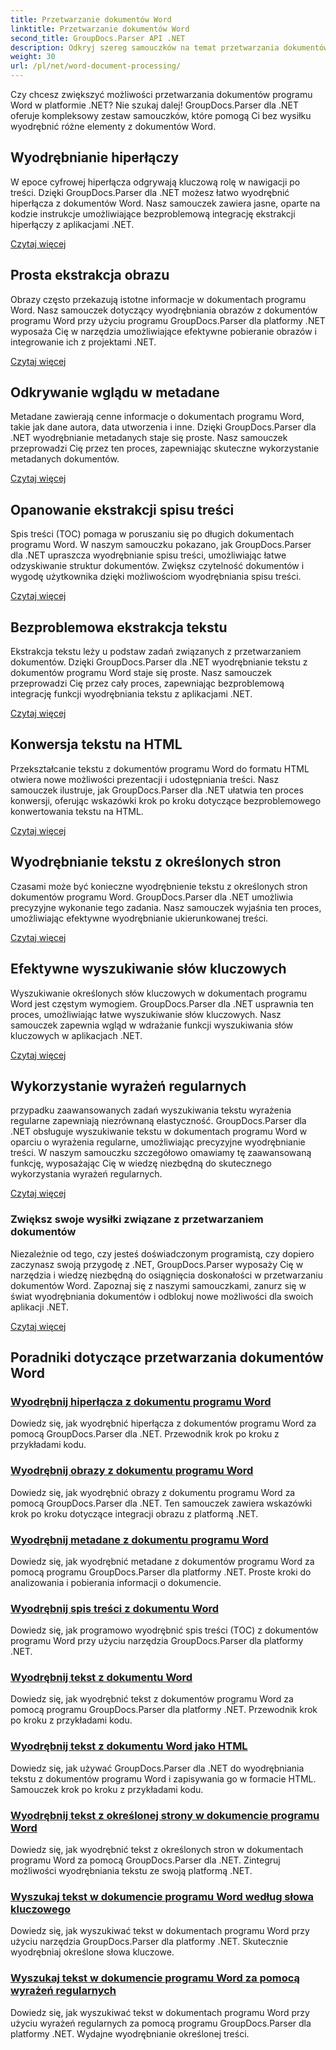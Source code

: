 ```yaml
---
title: Przetwarzanie dokumentów Word
linktitle: Przetwarzanie dokumentów Word
second_title: GroupDocs.Parser API .NET
description: Odkryj szereg samouczków na temat przetwarzania dokumentów Word przy użyciu GroupDocs.Parser dla .NET. Wyodrębnij hiperłącza, obrazy, metadane i nie tylko.
weight: 30
url: /pl/net/word-document-processing/
---
```

Czy chcesz zwiększyć możliwości przetwarzania dokumentów programu Word w platformie .NET? Nie szukaj dalej! GroupDocs.Parser dla .NET oferuje kompleksowy zestaw samouczków, które pomogą Ci bez wysiłku wyodrębnić różne elementy z dokumentów Word.

## Wyodrębnianie hiperłączy
W epoce cyfrowej hiperłącza odgrywają kluczową rolę w nawigacji po treści. Dzięki GroupDocs.Parser dla .NET możesz łatwo wyodrębnić hiperłącza z dokumentów Word. Nasz samouczek zawiera jasne, oparte na kodzie instrukcje umożliwiające bezproblemową integrację ekstrakcji hiperłączy z aplikacjami .NET.

[Czytaj więcej](./extract-hyperlinks-from-word-document/)

## Prosta ekstrakcja obrazu
Obrazy często przekazują istotne informacje w dokumentach programu Word. Nasz samouczek dotyczący wyodrębniania obrazów z dokumentów programu Word przy użyciu programu GroupDocs.Parser dla platformy .NET wyposaża Cię w narzędzia umożliwiające efektywne pobieranie obrazów i integrowanie ich z projektami .NET.

[Czytaj więcej](./extract-images-from-word-document/)

## Odkrywanie wglądu w metadane
Metadane zawierają cenne informacje o dokumentach programu Word, takie jak dane autora, data utworzenia i inne. Dzięki GroupDocs.Parser dla .NET wyodrębnianie metadanych staje się proste. Nasz samouczek przeprowadzi Cię przez ten proces, zapewniając skuteczne wykorzystanie metadanych dokumentów.

[Czytaj więcej](./extract-metadata-from-word-document/)

## Opanowanie ekstrakcji spisu treści
Spis treści (TOC) pomaga w poruszaniu się po długich dokumentach programu Word. W naszym samouczku pokazano, jak GroupDocs.Parser dla .NET upraszcza wyodrębnianie spisu treści, umożliwiając łatwe odzyskiwanie struktur dokumentów. Zwiększ czytelność dokumentów i wygodę użytkownika dzięki możliwościom wyodrębniania spisu treści.

[Czytaj więcej](./extract-table-of-contents-from-word-document/)

## Bezproblemowa ekstrakcja tekstu
Ekstrakcja tekstu leży u podstaw zadań związanych z przetwarzaniem dokumentów. Dzięki GroupDocs.Parser dla .NET wyodrębnianie tekstu z dokumentów programu Word staje się proste. Nasz samouczek przeprowadzi Cię przez cały proces, zapewniając bezproblemową integrację funkcji wyodrębniania tekstu z aplikacjami .NET.

[Czytaj więcej](./extract-text-from-word-document/)

## Konwersja tekstu na HTML
Przekształcanie tekstu z dokumentów programu Word do formatu HTML otwiera nowe możliwości prezentacji i udostępniania treści. Nasz samouczek ilustruje, jak GroupDocs.Parser dla .NET ułatwia ten proces konwersji, oferując wskazówki krok po kroku dotyczące bezproblemowego konwertowania tekstu na HTML.

[Czytaj więcej](./extract-text-from-word-document-as-html/)

## Wyodrębnianie tekstu z określonych stron
Czasami może być konieczne wyodrębnienie tekstu z określonych stron dokumentów programu Word. GroupDocs.Parser dla .NET umożliwia precyzyjne wykonanie tego zadania. Nasz samouczek wyjaśnia ten proces, umożliwiając efektywne wyodrębnianie ukierunkowanej treści.

[Czytaj więcej](./extract-text-from-specific-page-in-word-document/)

## Efektywne wyszukiwanie słów kluczowych
Wyszukiwanie określonych słów kluczowych w dokumentach programu Word jest częstym wymogiem. GroupDocs.Parser dla .NET usprawnia ten proces, umożliwiając łatwe wyszukiwanie słów kluczowych. Nasz samouczek zapewnia wgląd w wdrażanie funkcji wyszukiwania słów kluczowych w aplikacjach .NET.

[Czytaj więcej](./search-text-in-word-document-by-keyword/)

## Wykorzystanie wyrażeń regularnych
przypadku zaawansowanych zadań wyszukiwania tekstu wyrażenia regularne zapewniają niezrównaną elastyczność. GroupDocs.Parser dla .NET obsługuje wyszukiwanie tekstu w dokumentach programu Word w oparciu o wyrażenia regularne, umożliwiając precyzyjne wyodrębnianie treści. W naszym samouczku szczegółowo omawiamy tę zaawansowaną funkcję, wyposażając Cię w wiedzę niezbędną do skutecznego wykorzystania wyrażeń regularnych.

[Czytaj więcej](./search-text-in-word-document-by-regular-expression/)

### Zwiększ swoje wysiłki związane z przetwarzaniem dokumentów

Niezależnie od tego, czy jesteś doświadczonym programistą, czy dopiero zaczynasz swoją przygodę z .NET, GroupDocs.Parser wyposaży Cię w narzędzia i wiedzę niezbędną do osiągnięcia doskonałości w przetwarzaniu dokumentów Word. Zapoznaj się z naszymi samouczkami, zanurz się w świat wyodrębniania dokumentów i odblokuj nowe możliwości dla swoich aplikacji .NET.

[Czytaj więcej](./extract-hyperlinks-from-word-document/)

## Poradniki dotyczące przetwarzania dokumentów Word
### [Wyodrębnij hiperłącza z dokumentu programu Word](./extract-hyperlinks-from-word-document/)
Dowiedz się, jak wyodrębnić hiperłącza z dokumentów programu Word za pomocą GroupDocs.Parser dla .NET. Przewodnik krok po kroku z przykładami kodu.
### [Wyodrębnij obrazy z dokumentu programu Word](./extract-images-from-word-document/)
Dowiedz się, jak wyodrębnić obrazy z dokumentu programu Word za pomocą GroupDocs.Parser dla .NET. Ten samouczek zawiera wskazówki krok po kroku dotyczące integracji obrazu z platformą .NET.
### [Wyodrębnij metadane z dokumentu programu Word](./extract-metadata-from-word-document/)
Dowiedz się, jak wyodrębnić metadane z dokumentów programu Word za pomocą programu GroupDocs.Parser dla platformy .NET. Proste kroki do analizowania i pobierania informacji o dokumencie.
### [Wyodrębnij spis treści z dokumentu Word](./extract-table-of-contents-from-word-document/)
Dowiedz się, jak programowo wyodrębnić spis treści (TOC) z dokumentów programu Word przy użyciu narzędzia GroupDocs.Parser dla platformy .NET.
### [Wyodrębnij tekst z dokumentu Word](./extract-text-from-word-document/)
Dowiedz się, jak wyodrębnić tekst z dokumentów programu Word za pomocą programu GroupDocs.Parser dla platformy .NET. Przewodnik krok po kroku z przykładami kodu.
### [Wyodrębnij tekst z dokumentu Word jako HTML](./extract-text-from-word-document-as-html/)
Dowiedz się, jak używać GroupDocs.Parser dla .NET do wyodrębniania tekstu z dokumentów programu Word i zapisywania go w formacie HTML. Samouczek krok po kroku z przykładami kodu.
### [Wyodrębnij tekst z określonej strony w dokumencie programu Word](./extract-text-from-specific-page-in-word-document/)
Dowiedz się, jak wyodrębnić tekst z określonych stron w dokumentach programu Word za pomocą GroupDocs.Parser dla .NET. Zintegruj możliwości wyodrębniania tekstu ze swoją platformą .NET.
### [Wyszukaj tekst w dokumencie programu Word według słowa kluczowego](./search-text-in-word-document-by-keyword/)
Dowiedz się, jak wyszukiwać tekst w dokumentach programu Word przy użyciu narzędzia GroupDocs.Parser dla platformy .NET. Skutecznie wyodrębniaj określone słowa kluczowe.
### [Wyszukaj tekst w dokumencie programu Word za pomocą wyrażeń regularnych](./search-text-in-word-document-by-regular-expression/)
Dowiedz się, jak wyszukiwać tekst w dokumentach programu Word przy użyciu wyrażeń regularnych za pomocą programu GroupDocs.Parser dla platformy .NET. Wydajne wyodrębnianie określonej treści.
